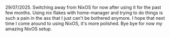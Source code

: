 29/07/2025.
Switching away from NixOS for now after using it for the past few months. Using nix flakes with home-manager and trying to do things is such a pain in the ass that I just can't be bothered anymore. I hope that next time I come around to using NixOS, it's more polished. Bye bye for now my amazing NixOS setup.
